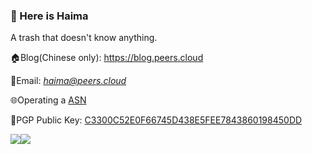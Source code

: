 ### 🎉 Here is Haima

A trash that doesn't know anything.

🏠Blog(Chinese only): https://blog.peers.cloud

📧Email: *haima@peers.cloud*

🌐Operating a [ASN](https://en.wikipedia.org/wiki/Autonomous_system_(Internet))

🔑PGP Public Key: [C3300C52E0F66745D438E5FEE7843860198450DD](https://raw.githubusercontent.com/haima3/haima3/master/Haima_0x198450DD_public.asc)

<a href="https://github.com/anuraghazra/github-readme-stats"><img style="max-width: 48%;" src="https://github-readme-stats.vercel.app/api?username=haima3&show_icons=true"><img style="max-width: 48%;" src="https://github-readme-stats.vercel.app/api/top-langs/?username=haima3&layout=compact"></a>
